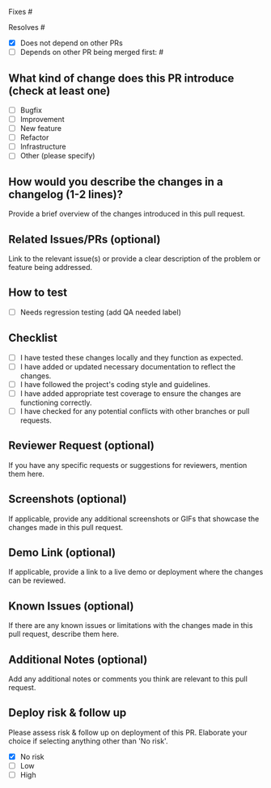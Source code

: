 Fixes #

Resolves #

- [x] Does not depend on other PRs
- [ ] Depends on other PR being merged first: #

## What kind of change does this PR introduce (check at least one)

- [ ] Bugfix
- [ ] Improvement
- [ ] New feature
- [ ] Refactor
- [ ] Infrastructure
- [ ] Other (please specify)

## How would you describe the changes in a changelog (1-2 lines)?

Provide a brief overview of the changes introduced in this pull request.

## Related Issues/PRs (optional)

Link to the relevant issue(s) or provide a clear description of the problem or feature being addressed.

## How to test

- [ ] Needs regression testing (add QA needed label)

## Checklist

- [ ] I have tested these changes locally and they function as expected.
- [ ] I have added or updated necessary documentation to reflect the changes.
- [ ] I have followed the project's coding style and guidelines.
- [ ] I have added appropriate test coverage to ensure the changes are functioning correctly.
- [ ] I have checked for any potential conflicts with other branches or pull requests.

## Reviewer Request (optional)

If you have any specific requests or suggestions for reviewers, mention them here.

## Screenshots (optional)

If applicable, provide any additional screenshots or GIFs that showcase the changes made in this pull request.

## Demo Link (optional)

If applicable, provide a link to a live demo or deployment where the changes can be reviewed.

## Known Issues (optional)

If there are any known issues or limitations with the changes made in this pull request, describe them here.

## Additional Notes (optional)

Add any additional notes or comments you think are relevant to this pull request.

## Deploy risk & follow up

Please assess risk & follow up on deployment of this PR. Elaborate your choice if selecting anything other than 'No risk'.

- [x] No risk
- [ ] Low
- [ ] High
